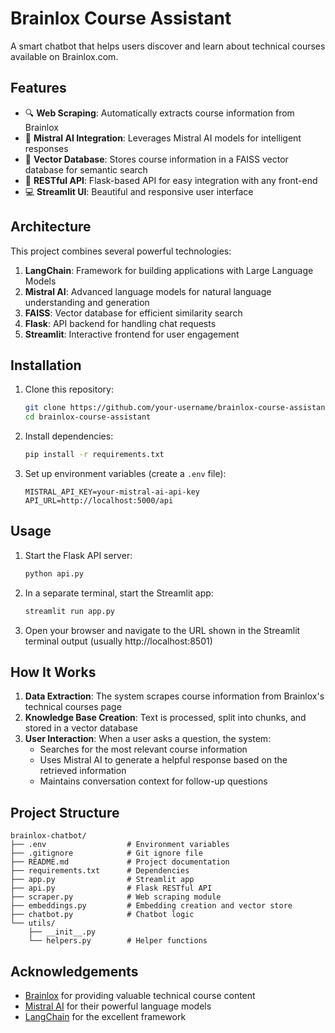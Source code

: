 # Brainlox Course Assistant

A smart chatbot that helps users discover and learn about technical courses available on Brainlox.com.

## Features

- 🔍 **Web Scraping**: Automatically extracts course information from Brainlox
- 🧠 **Mistral AI Integration**: Leverages Mistral AI models for intelligent responses
- 🔄 **Vector Database**: Stores course information in a FAISS vector database for semantic search
- 🔌 **RESTful API**: Flask-based API for easy integration with any front-end
- 💻 **Streamlit UI**: Beautiful and responsive user interface

## Architecture

This project combines several powerful technologies:

1. **LangChain**: Framework for building applications with Large Language Models
2. **Mistral AI**: Advanced language models for natural language understanding and generation
3. **FAISS**: Vector database for efficient similarity search
4. **Flask**: API backend for handling chat requests
5. **Streamlit**: Interactive frontend for user engagement

## Installation

1. Clone this repository:
   ```bash
   git clone https://github.com/your-username/brainlox-course-assistant.git
   cd brainlox-course-assistant
   ```

2. Install dependencies:
   ```bash
   pip install -r requirements.txt
   ```

3. Set up environment variables (create a `.env` file):
   ```
   MISTRAL_API_KEY=your-mistral-ai-api-key
   API_URL=http://localhost:5000/api
   ```

## Usage

1. Start the Flask API server:
   ```bash
   python api.py
   ```

2. In a separate terminal, start the Streamlit app:
   ```bash
   streamlit run app.py
   ```

3. Open your browser and navigate to the URL shown in the Streamlit terminal output (usually http://localhost:8501)

## How It Works

1. **Data Extraction**: The system scrapes course information from Brainlox's technical courses page
2. **Knowledge Base Creation**: Text is processed, split into chunks, and stored in a vector database
3. **User Interaction**: When a user asks a question, the system:
   - Searches for the most relevant course information
   - Uses Mistral AI to generate a helpful response based on the retrieved information
   - Maintains conversation context for follow-up questions

## Project Structure

```
brainlox-chatbot/
├── .env                  # Environment variables
├── .gitignore            # Git ignore file
├── README.md             # Project documentation
├── requirements.txt      # Dependencies
├── app.py                # Streamlit app
├── api.py                # Flask RESTful API
├── scraper.py            # Web scraping module
├── embeddings.py         # Embedding creation and vector store
├── chatbot.py            # Chatbot logic
└── utils/
    ├── __init__.py
    └── helpers.py        # Helper functions
```


## Acknowledgements

- [Brainlox](https://brainlox.com) for providing valuable technical course content
- [Mistral AI](https://mistral.ai) for their powerful language models
- [LangChain](https://python.langchain.com) for the excellent framework

